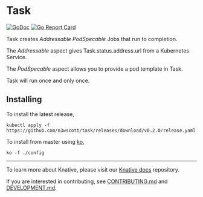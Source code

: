 # Task

[![GoDoc](https://godoc.org/github.com/n3wscott/task?status.svg)](https://godoc.org/github.com/n3wscott/task)
[![Go Report Card](https://goreportcard.com/badge/knative/sample-controller)](https://goreportcard.com/report/knative/sample-controller)

Task creates _Addressable_ _PodSpecable_ Jobs that run to completion.

The _Addressable_ aspect gives Task.status.address.url from a Kubernetes Service.

The _PodSpecable_ aspect allows you to provide a pod template in Task.

Task will run once and only once.

## Installing

To install the latest release, 

```shell
kubectl apply -f https://github.com/n3wscott/task/releases/download/v0.2.0/release.yaml
```

To install from master using [ko](github.com/google/ko),

```shell
ko -f ./config
```

---

To learn more about Knative, please visit our
[Knative docs](https://github.com/knative/docs) repository.

If you are interested in contributing, see [CONTRIBUTING.md](./CONTRIBUTING.md)
and [DEVELOPMENT.md](./DEVELOPMENT.md).
